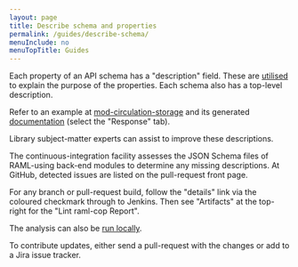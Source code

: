 ```yaml
---
layout: page
title: Describe schema and properties
permalink: /guides/describe-schema/
menuInclude: no
menuTopTitle: Guides
---
```


Each property of an API schema has a "description" field.
These are [utilised](https://issues.folio.org/browse/FOLIO-1447) to explain the purpose of the properties.
Each schema also has a top-level description.

Refer to an example at [mod-circulation-storage](https://github.com/folio-org/mod-circulation-storage/blob/master/ramls/loan.json)
and its generated [documentation](https://s3.amazonaws.com/foliodocs/api/mod-circulation-storage/loan-storage.html#loan_storage_loans__loanId__get) (select the "Response" tab).

Library subject-matter experts can assist to improve these descriptions.

The continuous-integration facility assesses the JSON Schema files of RAML-using back-end modules to determine any missing descriptions.
At GitHub, detected issues are listed on the pull-request front page.

For any branch or pull-request build, follow the "details" link via the coloured checkmark through to Jenkins.
Then see "Artifacts" at the top-right for the "Lint raml-cop Report".

The analysis can also be [run locally](/guides/raml-cop/).

To contribute updates, either send a pull-request with the changes or add to a Jira issue tracker.
